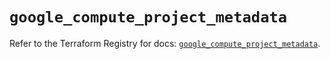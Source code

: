 # `google_compute_project_metadata`

Refer to the Terraform Registry for docs: [`google_compute_project_metadata`](https://registry.terraform.io/providers/hashicorp/google/4.85.0/docs/resources/compute_project_metadata).
